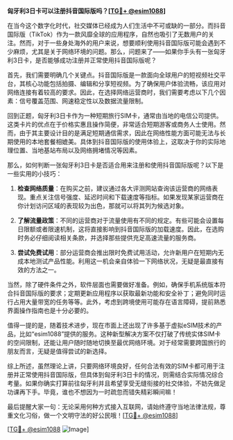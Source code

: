 **匈牙利3日卡可以注册抖音国际版吗？[[TG💪+ @esim1088](https://t.me/s/esim1088)]**

在当今这个数字化时代，社交媒体已经成为人们生活中不可或缺的一部分。而抖音国际版（TikTok）作为一款风靡全球的应用程序，自然也吸引了无数用户的关注。然而，对于一些身处海外的用户来说，想要顺利使用抖音国际版可能会遇到不少麻烦，尤其是关于网络环境的问题。那么，问题来了——如果你手头有一张匈牙利3日卡，是否能够成功注册并正常使用抖音国际版呢？

首先，我们需要明确几个关键点。抖音国际版是一款面向全球用户的短视频社交平台，其核心功能包括拍摄、编辑和分享短视频。为了确保用户体验流畅，该应用对网络连接有着较高的要求。因此，在选择网络运营商时，我们需要考虑以下几个因素：信号覆盖范围、网速稳定性以及数据流量限制。

回到正题，匈牙利3日卡作为一种短期旅行SIM卡，通常由当地的电信公司提供。这类卡片的优点在于价格实惠且操作简便，非常适合短期游客或商务人士使用。然而，由于其主要设计目的是满足短期通信需求，因此在网络性能方面可能无法与长期使用的本地套餐相媲美。具体到抖音国际版的使用体验上，这取决于你的实际地理位置、当地基站布局以及网络拥堵情况等因素。

那么，如何判断一张匈牙利3日卡是否适合用来注册和使用抖音国际版呢？以下是一些实用的小技巧：

1. **检查网络质量**：在购买之前，建议通过各大评测网站查询该运营商的网络表现。重点关注信号强度、延迟时间和下载速度等指标。如果发现某家运营商在你计划访问区域的表现较为出色，那就可以将其列为候选对象。

2. **了解流量政策**：不同的运营商对于流量使用有不同的规定。有些可能会设置每日限额或者限速机制，这将直接影响到抖音国际版的加载速度。因此，在选购时务必仔细阅读相关条款，并选择那些提供充足高速流量的服务商。

3. **尝试免费试用**：部分运营商会推出限时免费试用活动，允许新用户在短期内无成本地测试产品性能。利用这一机会亲自体验一下网络状况，无疑是最直接有效的方法之一。

当然，除了硬件条件之外，软件层面也需要做好准备。例如，确保手机系统版本符合抖音国际版的要求；定期更新应用程序以获取最新功能和安全补丁；避免同时运行占用大量带宽的任务等等。此外，考虑到跨境使用可能存在语言障碍，提前熟悉界面操作指南也是十分必要的。

值得一提的是，随着技术进步，现在市面上还出现了许多基于虚拟eSIM技术的产品，比如“esim1088”提供的服务。这种新型解决方案不仅打破了传统实体SIM卡的空间限制，还能让用户随时随地切换至最优网络环境。对于经常需要跨国旅行的朋友而言，无疑是值得尝试的新选择。

综上所述，虽然理论上讲，只要网络环境良好，任何合法有效的SIM卡都可用于注册并正常使用抖音国际版，但具体到匈牙利3日卡的情况，则需结合实际情况综合考量。如果你确实打算前往匈牙利并且希望享受无缝衔接的社交体验，不妨先做足功课再下手。毕竟，谁也不想因为一时疏忽而错失精彩瞬间嘛！

最后提醒大家一句：无论采用何种方式接入互联网，请始终遵守当地法律法规，尊重文化习俗，做一个文明守法的好公民哦！[[TG💪+ @esim1088](https://t.me/s/esim1088)]

[[TG💪+ @esim1088](https://t.me/s/esim1088) ![Image](https://i.postimg.cc/4NQfJmqS/Snipaste-2025-05-13-00-14-12.png)]